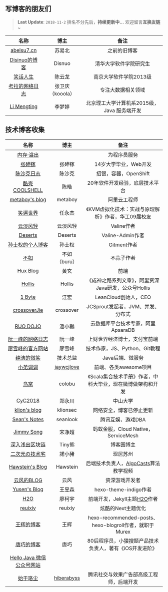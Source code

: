 ## 写博客的朋友们

> **Last Update**: `2018-11-2`
> 排名不分先后，**持续更新中…**
> 欢迎留言**互换友链**~

| 名称 | 博主 | 备注 |
| :-: | :-: | :-: |
| [abelsu7.cn](https://abelsu7.cn) | 苏易北 | 之前的旧博客 |
| [Disinuo的博客](https://disinuo.me) | Disnuo | 清华大学软件学院研究生 |
| [笑话人生](http://www.cylong.com) | 陈云龙 | 南京大学软件学院2013级 |
| [考拉的网络日志](https://www.kooola.com) | 张卫庆（kooola） | 专注大数据相关领域 |
| [Li Mengting](https://limengting.site) | 李梦婷 | 北京理工大学计算机系2015级，Java 服务端开发 |

## 技术博客收集

| 名称 | 博主 | 备注 |
| :-: | :-: | :-: |
| [内存·溢出](http://outofmemory.cn/#csdn) | | 为程序员服务 |
| [张砷镓](http://zhangshenjia.com) | 张砷镓 | 14岁大学毕业，Web开发 |
| [陈沙克日志](http://www.chenshake.com/) | 陈沙克 | 招银，容器，OpenShift |
| [酷壳 COOLSHELL](https://coolshell.cn) | 陈皓 | 20年软件开发经验，底层技术平台 |
| [metaboy's blog](http://wangyuxiong.com) | metaboy | 阿里云工程师 |
| [笑遍世界](http://smilejay.com) | 任永杰 |《KVM虚拟化技术：实战与原理解析》作者，华工09届校友 |
| [云淡风轻](https://ioliu.cn) | 云淡风轻 | Valine作者 |
| [Deserts](https://panjunwen.com) | Deserts | Valine-Admin作者 |
| [孙士权的个人博客](https://imsun.net/posts/gitment-introduction/) | 孙士权 | Gitment作者 |
| [不如](http://ibruce.info/2015/04/04/busuanzi/) | 不如（buru）| 不蒜子作者 |
| [Hux Blog](http://huangxuan.me) | 黄玄 | 前端 |
| [Hollis](http://www.hollischuang.com) | Hollis |《成神之路系列文章》，阿里资深Java研发，公众号Hollis |
| [1 Byte](https://1byte.io) | 江宏 | LeanCloud创始人，CEO |
| [crossoverJie](https://crossoverjie.top) | crossover | JCSprout发起者，JVM、并发、分布式 |
| [RUO DOJO](https://blog.jamespan.me) | 潘小鶸 | 云数据库平台技术专家，阿里ApsaraDB |
| [阮一峰的网络日志](http://www.ruanyifeng.com/home.html) | 阮一峰 | 上财世界经济博士，支付宝前端 |
| [廖雪峰的官方网站](https://www.liaoxuefeng.com) | 廖雪峰 | 技术作家，JS、Python、Git教程 |
| [纯洁的微笑](http://www.ityouknow.com) | 技术总监 | Java后端、微服务 |
| [小弟调调](https://wangchujiang.com) | [jaywcjlove](https://github.com/jaywcjlove) | 前端、各类awesome项目 |
| [鸟窝](https://colobu.com) | colobu |《Scala集合技术手册》作者，中科大毕业，现在微博做架构和开发 |
| [CyC2018](https://cyc2018.github.io/page.html) | 郑永川 | 中山大学 |
| [klion's blog](https://klionsec.github.io) | klionsec | 网络安全，博客已停止更新 |
| [Sean's Notes](http://seanlook.com) | seanlook | 腾讯互娱，游戏DBA |
| [Jimmy Song](https://jimmysong.io) | 宋净超 | 蚂蚁金服，Cloud Native，ServiceMesh |
| [深入浅出区块链](http://www.cnblogs.com/tinyxiong/) | Tiny熊 | 博客园博主 |
| [二次元の技术宅](https://www.maoxuner.cn) | 諾小豬 | 现居苏州 |
| [Hawstein's Blog](http://www.hawstein.com) | Hawstein | 后端技术负责人，[AlgoCasts](https://algocasts.io)算法教学视频 |
| [云风的BLOG](https://blog.codingnow.com) | 云风| 资深游戏开发者 |
| [Yusen's Blog](https://imys.net/) | 王昱森 | hexo-theme-indigo作者 |
| [H2O](http://liaokeyu.com) | 廖柯宇 | 前端开发，Jekyll主题[H2O](http://liaokeyu.com/技术/2017/04/18/new-theme-h2o.html)作者 |
| [reuixiy](https://reuixiy.github.io) | reuixiy | 炫酷的Next主题优化 |
| [王辉的博客](http://hui-wang.info) | 王辉 | hexo-recommended-posts、hexo-blogroll作者，就职于Murex |
| [唐巧的博客](http://blog.devtang.com) | 唐巧 | 80后程序员，小猿搜题产品技术负责人，著有《iOS开发进阶》|
| [Hello Java 微信公众号网站](http://hellojava.info) | | |
| [始于珞尘](https://hiberabyss.github.io) | [hiberabyss](https://github.com/hiberabyss) | 腾讯社交与效果广告部高级工程师，后端开发 |